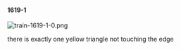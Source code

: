 #### 1619-1
![train-1619-1-0.png](https://github.com/lil-lab/nlvr/raw/master/nlvr/train/images/41/train-1619-1-0.png "train-1619-1-0.png")

there is exactly one yellow triangle not touching the edge